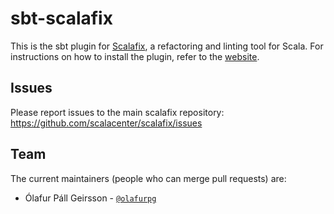 # sbt-scalafix

This is the sbt plugin for [Scalafix](https://scalacenter.github.io/scalafix/),
a refactoring and linting tool for Scala.
For instructions on how to install the plugin, refer to the [website](https://scalacenter.github.io/scalafix/docs/users/installation).

## Issues

Please report issues to the main scalafix repository: https://github.com/scalacenter/scalafix/issues

## Team

The current maintainers (people who can merge pull requests) are:

* Ólafur Páll Geirsson - [`@olafurpg`](https://github.com/olafurpg)


